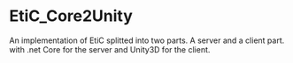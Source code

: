# EtiC_Core2Unity
An implementation of EtiC splitted into two parts. A server and a client part. with .net Core for the server and Unity3D for the client.
